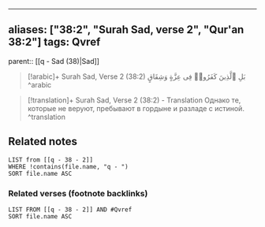 
---
aliases: ["38:2", "Surah Sad, verse 2", "Qur'an 38:2"]
tags: Qvref
---

parent:: [[q - Sad (38)|Sad]]

> [!arabic]+ Surah Sad, Verse 2 (38:2)
> <span class="quran-arabic">بَلِ ٱلَّذِينَ كَفَرُوا۟ فِى عِزَّةٍ وَشِقَاقٍ</span>
^arabic

> [!translation]+ Surah Sad, Verse 2 (38:2) - Translation
> Однако те, которые не веруют, пребывают в гордыне и разладе с истиной.
^translation



## Related notes
```dataview
LIST from [[q - 38 - 2]]
WHERE !contains(file.name, "q - ")
SORT file.name ASC
```

### Related verses (footnote backlinks)
```dataview
LIST FROM [[q - 38 - 2]] AND #Qvref
SORT file.name ASC
```

